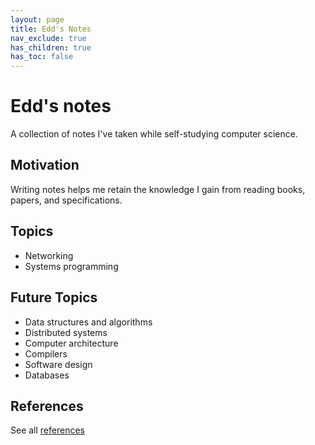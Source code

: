 ```yaml
---
layout: page
title: Edd's Notes
nav_exclude: true
has_children: true
has_toc: false
---
```


# Edd's notes

A collection of notes I've taken while self-studying computer science.

## Motivation

Writing notes helps me retain the knowledge I gain from reading books, papers, and specifications.

## Topics

- Networking
- Systems programming

## Future Topics

- Data structures and algorithms
- Distributed systems
- Computer architecture
- Compilers
- Software design
- Databases

## References

See all [references](/references)
